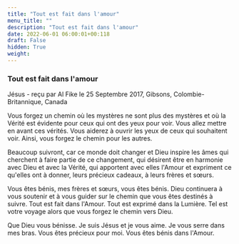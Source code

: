 ```yaml
---
title: "Tout est fait dans l'amour"
menu_title: ""
description: "Tout est fait dans l'amour"
date: 2022-06-01 06:00:01+00:118
draft: False
hidden: True
weight:
---
```

### Tout est fait dans l'amour

Jésus - reçu par Al Fike le 25 Septembre 2017, Gibsons, Colombie-Britannique, Canada

Vous forgez un chemin où les mystères ne sont plus des mystères et où la Vérité est évidente pour ceux qui ont des yeux pour voir. Vous allez mettre en avant ces vérités. Vous aiderez à ouvrir les yeux de ceux qui souhaitent voir. Ainsi, vous forgez le chemin pour les autres.

Beaucoup suivront, car ce monde doit changer et Dieu inspire les âmes qui cherchent à faire partie de ce changement, qui désirent être en harmonie avec Dieu et avec la Vérité, qui apportent avec elles l'Amour et expriment ce qu'elles ont à donner, leurs précieux cadeaux, à leurs frères et sœurs.

Vous êtes bénis, mes frères et sœurs, vous êtes bénis. Dieu continuera à vous soutenir et à vous guider sur le chemin que vous êtes destinés à suivre. Tout est fait dans l'Amour. Tout est exprimé dans la Lumière. Tel est votre voyage alors que vous forgez le chemin vers Dieu.

Que Dieu vous bénisse. Je suis Jésus et je vous aime. Je vous serre dans mes bras. Vous êtes précieux pour moi. Vous êtes bénis dans l'Amour.



